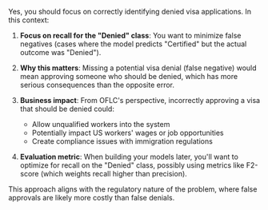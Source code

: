

Yes, you should focus on correctly identifying denied visa applications. In this context:

1. **Focus on recall for the "Denied" class**: You want to minimize false negatives (cases where the model predicts "Certified" but the actual outcome was "Denied").

2. **Why this matters**: Missing a potential visa denial (false negative) would mean approving someone who should be denied, which has more serious consequences than the opposite error.

3. **Business impact**: From OFLC's perspective, incorrectly approving a visa that should be denied could:
   - Allow unqualified workers into the system
   - Potentially impact US workers' wages or job opportunities
   - Create compliance issues with immigration regulations

4. **Evaluation metric**: When building your models later, you'll want to optimize for recall on the "Denied" class, possibly using metrics like F2-score (which weights recall higher than precision).

This approach aligns with the regulatory nature of the problem, where false approvals are likely more costly than false denials.
